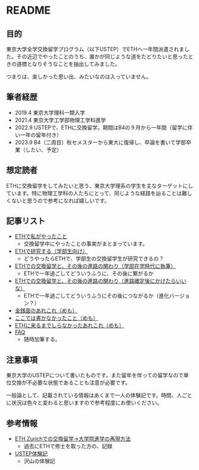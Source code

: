 # README

## 目的

東京大学全学交換留学プログラム（以下USTEP）でETHへ一年間派遣されました。その近辺でやったことのうち、誰かが同じような道をたどりたいと思ったときの道標となりそうなことを抽出してみました。

つまりは、楽しかった思い出、みたいなのは入っていません。

## 筆者経歴

- 2019.4 東京大学理科一類入学
- 2021.4 東京大学工学部物理工学科進学
- 2022.9 USTEPで、ETHに交換留学。期間はB4の９月から一年間（留学に伴い一年の留年付き）
- 2023.9 B4（二周目）秋セメスターから東大に復帰し、卒論を書いて学部卒業（したい、予定）

## 想定読者

ETHに交換留学をしてみたいと思う、東京大学理系の学生を主なターゲットにしています。特に物理工学科の人たちにとって、同じような経路を辿ることは難しくないと思うので参考になれば嬉しいです。


## 記事リスト

- [ETHで私がやったこと](./what_i_did_at_ETH.md)
  - 交換留学中にやったことの事実がまとまっています。
- [ETHで研究する（学部生向け）](./do_reasearch_as_bachelar_student_at_eth.md)
  - どうやったらETHで、学部生の交換留学生が研究できるの？
- [ETHでの交換留学と、その後の進路の関わり（学部在学時代に執筆）](./exchange_and_afterward_written_when_B4.md)
  - ETHで一年過ごしてどういうふうに、その後に繋がるか
- [ETHでの交換留学と、その後の進路の関わり（進路確定後にかけたらいいな）](./exchange_and_afterward_written_after_B4.md)
  - ETHで一年過ごしてどういうふうにその後につながるか（進化バージョン？）
- [金銭面のあれこれ（めも）](./about_money_related.md)
- [ここでは書かなかったこと（めも）](./what_i_did_not_write.md)
- [ETHに来るまでしらなかったあれこれ（めも）](./knowledge_i_got_after_coming_to_ETH.md)
- [FAQ](./faq.md)
  - 随時加筆する。

## 注意事項

東京大学のUSTEPについて書いたものです。また留年を伴っての留学なので単位交換が不必要な状態であることも注意が必要です。

一般論として、記載されている情報はあくまで一人の体験記です。時間、人ごとに状況は色々と変わると思いますので参考程度にお使いください。

## 参考情報

- [ETH Zurichでの交換留学→大学院進学の再現方法](https://github.com/kstoneriv3/tips-for-studying-and-working-abroad-ja/blob/main/from-exchange-to-grad-school-at-ethz.md)
  - 過去にETHで修士を取った方の、記録
- [USTEP体験記](https://www.u-tokyo.ac.jp/adm/go-global/ja/report-list-USTEP.html)
  - 沢山の体験記